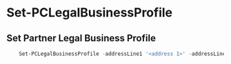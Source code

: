 # Set-PCLegalBusinessProfile #

## Set Partner Legal Business Profile ##

```powershell
    Set-PCLegalBusinessProfile -addressLine1 '<address 1>' -addressLine2 '<address 2>' -primarycontactfirstname '<first name>' -primarycontactlastname '<last name>' -primarycontactphonenumber '<phone number>' -primarycontactemail '<email>'
```
